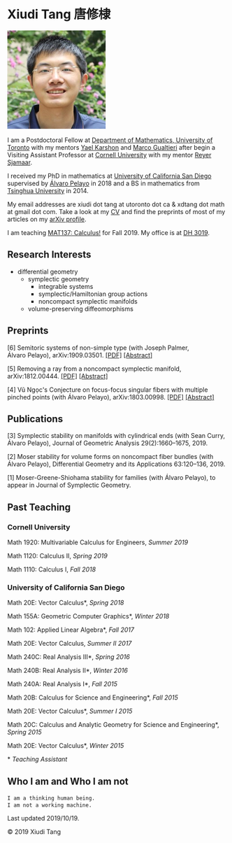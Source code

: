 # Xiudi Tang 唐修棣

![In front of Malott Hall, August 2019.](/portrait.jpg)

I am a Postdoctoral Fellow at [Department of Mathematics, University of Toronto](https://www.math.toronto.edu/cms/) with my mentors [Yael Karshon](http://www.math.utoronto.ca/~karshon/) and [Marco Gualtieri](http://www.math.toronto.edu/mgualt/) after begin a Visiting Assistant Professor at [Cornell University](https://math.cornell.edu/) with my mentor [Reyer Sjamaar](https://math.cornell.edu/reyer-sjamaar).

I received my PhD in mathematics at [University of California San Diego](http://www.math.ucsd.edu/) supervised by [Álvaro Pelayo](http://www.math.ucsd.edu/~alpelayo/) in 2018 and a BS in mathematics from [Tsinghua University](http://www.math.tsinghua.edu.cn/publish/mathen/index.html) in 2014.

My email addresses are xiudi dot tang at utoronto dot ca & xdtang dot math at gmail dot com.
Take a look at my [CV](/cv.pdf) and find the preprints of most of my articles on my [arXiv profile](https://arxiv.org/a/tang_x_1.html).

I am teaching [MAT137: Calculus!](https://q.utoronto.ca/courses/128651) for Fall 2019. My office is at [DH 3019](https://www.google.com/maps/place/87M2H82M%2B5G).

## Research Interests

- differential geometry
  - symplectic geometry
    - integrable systems
    - symplectic/Hamiltonian group actions
    - noncompact symplectic manifolds
  - volume-preserving diffeomorphisms

## Preprints

[6] Semitoric systems of non-simple type (with Joseph Palmer, Álvaro Pelayo), arXiv:1909.03501. [[PDF]](https://arxiv.org/pdf/1909.03501.pdf) [[Abstract]](https://arxiv.org/abs/1909.03501)

[5] Removing a ray from a noncompact symplectic manifold, arXiv:1812.00444. [[PDF]](https://arxiv.org/pdf/1812.00444.pdf) [[Abstract]](https://arxiv.org/abs/1812.00444)

[4] Vũ Ngọc's Conjecture on focus-focus singular fibers with multiple pinched points (with Álvaro Pelayo), arXiv:1803.00998. [[PDF]](https://arxiv.org/pdf/1803.00998.pdf) [[Abstract]](https://arxiv.org/abs/1803.00998)

## Publications

[3] Symplectic stability on manifolds with cylindrical ends (with Sean Curry, Álvaro Pelayo), Journal of Geometric Analysis 29(2):1660&ndash;1675, 2019.

[2] Moser stability for volume forms on noncompact fiber bundles (with Álvaro Pelayo), Differential Geometry and its Applications 63:120&ndash;136, 2019.

[1] Moser-Greene-Shiohama stability for families (with Álvaro Pelayo), to appear in Journal of Symplectic Geometry.

## Past Teaching

### Cornell University

Math 1920: Multivariable Calculus for Engineers, *Summer 2019* 

Math 1120: Calculus II, *Spring 2019*

Math 1110: Calculus I, *Fall 2018*

### University of California San Diego

Math 20E: Vector Calculus\*, *Spring 2018*

Math 155A: Geometric Computer Graphics\*, *Winter 2018*

Math 102: Applied Linear Algebra\*, *Fall 2017*

Math 20E: Vector Calculus, *Summer II 2017*

Math 240C: Real Analysis III\*, *Spring 2016*

Math 240B: Real Analysis II\*, *Winter 2016*

Math 240A: Real Analysis I\*, *Fall 2015*

Math 20B: Calculus for Science and Engineering\*, *Fall 2015*

Math 20E: Vector Calculus\*, *Summer I 2015*

Math 20C: Calculus and Analytic Geometry for Science and Engineering\*, *Spring 2015*

Math 20E: Vector Calculus\*, *Winter 2015*

\* *Teaching Assistant*

## Who I am and Who I am not

    I am a thinking human being.
    I am not a working machine.

Last updated 2019/10/19.

&copy; 2019 Xiudi Tang
